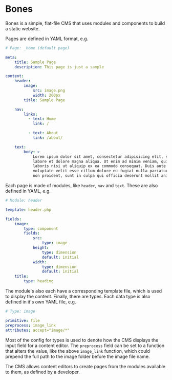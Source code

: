 # Bones

Bones is a simple, flat-file CMS that uses modules and components to build a static website.

Pages are defined in YAML format, e.g.

```yaml
# Page: _home (default page)

meta:
    title: Sample Page
    description: This page is just a sample

content:
    header:
        image:
            src: image.png
            width: 200px
        title: Sample Page

    nav:
        links:
          - text: Home
            link: /

          - text: About
            link: /about/

    text:
        body: >
        	Lorem ipsum dolor sit amet, consectetur adipisicing elit, sed do eiusmod tempor incididunt ut
            labore et dolore magna aliqua. Ut enim ad minim veniam, quis nostrud exercitation ullamco
            laboris nisi ut aliquip ex ea commodo consequat. Duis aute irure dolor in reprehenderit in
            voluptate velit esse cillum dolore eu fugiat nulla pariatur. Excepteur sint occaecat cupidatat
            non proident, sunt in culpa qui officia deserunt mollit anim id est laborum.
```

Each page is made of modules, like `header`, `nav` and `text`. These are also defined in YAML, e.g.

```yaml
# Module: header

template: header.php

fields:
    image:
        type: component
        fields:
            src:
                type: image
            height:
                type: dimension
                default: initial
            width:
                type: dimension
                default: initial
    title:
        type: heading
```

The module's also each have a corresponding template file, which is used to display the content.
Finally, there are types. Each data type is also defined in it's own YAML file, e.g.

```yaml
# Type: image

primitive: file
preprocess: image_link
attributes: accept="image/*"
```

Most of the config for types is used to denote how the CMS displays the input field for a content editor.
The `preprocess` field can be set to a function that alters the value, like the above `image_link` function,
which could prepend the full path to the image folder before the image file name.

The CMS allows content editors to create pages from the modules available to them, as defined by a developer.
